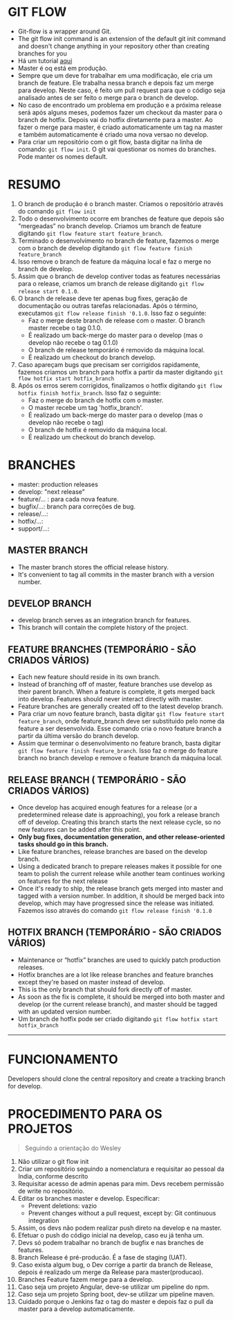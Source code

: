 # GIT FLOW
* Git-flow is a wrapper around Git.
* The git flow init command is an extension of the default git init command and doesn't change anything in your repository other than creating branches for you
* Há um tutorial [aqui](https://www.atlassian.com/git/tutorials/comparing-workflows/gitflow-workflow)
* Master é oq está em produção. 
* Sempre que um deve for trabalhar em uma modificação, ele cria um branch de feature. Ele trabalha nessa branch e depois faz um merge para develop. Neste caso, é feito um pull request para que o código seja analisado antes de ser feito o merge para o branch de develop. 
* No caso de encontrado um problema em produção e a próxima release será após alguns meses, podemos fazer um checkout da master para o branch de hotfix. Depois vai do hotfix diretamente para a master. Ao fazer o merge para master, é criado automaticamente um tag na master e também automaticamente é criado uma nova versao no develop.  
* Para criar um repositório com o git flow, basta digitar na linha de comando: `git flow init`. O git vai questionar os nomes do branches. Pode manter os nomes default. 


# RESUMO
1. O branch de produção é o branch master. Criamos o repositório através do comando  `git flow init`
1. Todo o desenvolvimento ocorre em branches de feature que depois são "mergeadas" no branch develop. Criamos um branch de feature digitando `git flow feature start feature_branch`.
1. Terminado o desenvolvimento no branch de feature, fazemos o merge com o branch de develop digitando `git flow feature finish feature_branch`
1. Isso remove o branch de feature da máquina local e faz o merge no branch de develop. 
1. Assim que o branch de develop contiver todas as features necessárias para o release, criamos um branch de release digitando `git flow release start 0.1.0`.
1. O branch de release deve ter apenas bug fixes, geração de documentação ou outras tarefas relacionadas. Após o término, executamos `git flow release finish '0.1.0`. Isso faz o seguinte: 
    - Faz o merge deste branch de release com o master.  O branch master recebe o tag 0.1.0. 
    - É realizado um back-merge do master para o develop (mas o develop não recebe o tag 0.1.0)
    - O branch de release temporário é removido da máquina local. 
    - É realizado um checkout do branch develop. 
1. Caso apareçam bugs que precisam ser corrigidos rapidamente, fazemos criamos um branch para hotfix a partir da master digitando `git flow hotfix start hotfix_branch`
1. Após os erros serem corrigidos, finalizamos o hotfix digitando `git flow hotfix finish hotfix_branch`. Isso faz o seguinte:
    - Faz o merge do branch de hotfix com o master. 
    - O master recebe um tag 'hotfix_branch'. 
    - É realizado um back-merge do master para o develop (mas o develop não recebe o tag)
    - O branch de hotfix é removido da máquina local.
    - É realizado um checkout do branch develop. 


# BRANCHES
* master: production releases
* develop: "next release"
* feature/... : para cada nova feature. 
* bugfix/...: branch para correções de bug. 
* release/...: 
* hotfix/...: 
* support/...: 

## MASTER BRANCH
* The master branch stores the official release history.
* It's convenient to tag all commits in the master branch with a version number.

## DEVELOP BRANCH
* develop branch serves as an integration branch for features.
* This branch will contain the complete history of the project. 

## FEATURE BRANCHES (TEMPORÁRIO - SÃO CRIADOS VÁRIOS)
* Each new feature should reside in its own branch.  
* Instead of branching off of master, feature branches use develop as their parent branch. When a feature is complete, it gets merged back into develop. Features should never interact directly with master.
* Feature branches are generally created off to the latest develop branch.
* Para criar um novo feature branch, basta digitar `git flow feature start feature_branch`, onde feature_branch deve ser substituido pelo nome da feature a ser desenvolvida. Esse comando cria o novo feature branch a partir da última versão do branch develop. 
* Assim que terminar o desenvolvimento no feature branch, basta digitar `git flow feature finish feature_branch`. Isso faz o merge do feature branch no branch develop e remove o feature branch da máquina local. 

## RELEASE BRANCH ( TEMPORÁRIO - SÃO CRIADOS VÁRIOS)
* Once develop has acquired enough features for a release (or a predetermined release date is approaching), you fork a release branch off of develop. Creating this branch starts the next release cycle, so no new features can be added after this point.
* **Only bug fixes, documentation generation, and other release-oriented tasks should go in this branch.**
* Like feature branches, release branches are based on the develop branch. 
* Using a dedicated branch to prepare releases makes it possible for one team to polish the current release while another team continues working on features for the next release
* Once it's ready to ship, the release branch gets merged into master and tagged with a version number. In addition, it should be merged back into develop, which may have progressed since the release was initiated. Fazemos isso através do comando `git flow release finish '0.1.0`

## HOTFIX BRANCH (TEMPORÁRIO - SÃO CRIADOS VÁRIOS)
* Maintenance or “hotfix” branches are used to quickly patch production releases. 
* Hotfix branches are a lot like release branches and feature branches except they're based on master instead of develop. 
* This is the only branch that should fork directly off of master. 
* As soon as the fix is complete, it should be merged into both master and develop (or the current release branch), and master should be tagged with an updated version number.
* Um branch de hotfix pode ser criado digitando `git flow hotfix start hotfix_branch`

<hr>

# FUNCIONAMENTO
 Developers should clone the central repository and create a tracking branch for develop.

 # PROCEDIMENTO PARA OS PROJETOS
 > Seguindo a orientação do Wesley
 1. Não utilizar o git flow init
 1. Criar um repositório seguindo a nomenclatura e requisitar ao pessoal da India, conforme descrito 
1. Requisitar acesso de admin apenas para mim. Devs recebem permissão de write no repositório.
1. Editar os branches master e develop. Especificar: 
    - Prevent deletions: vazio
    - Prevent changes without a pull request, except by: Git continuous integration 
 1. Assim, os devs não podem realizar push direto na develop e na master. 
 1. Efetuar o push do código inicial na develop, caso eu já tenha um. 
 1. Devs só podem trabalhar no branch de bugfix e nas branches de features. 
 1. Branch Release é pré-producão. É a fase de staging (UAT).
 1. Caso exista algum bug, o Dev corrige a partir da branch de Release, depois é realizado um merge da Release para master(producao). 
 1. Branches Feature fazem merge para a develop.
 1. Caso seja um projeto Angular, deve-se utilizar um pipeline do npm.
 1. Caso seja um projeto Spring boot, dev-se utilizar um pipeline maven. 
 1. Cuidado porque o Jenkins faz o tag do master e depois faz o pull da master para a develop automaticamente.  
